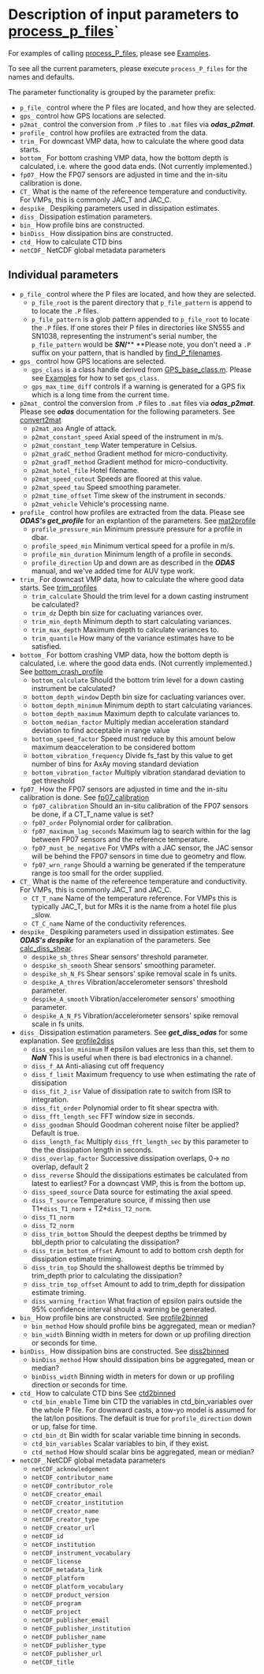 # Description of input parameters to [process_p_files](../Code/process_p_files.m)`

For examples of calling [process_P_files](../Code/process_P_files.m), please see [Examples](../Examples).

To see all the current parameters, please execute `process_P_files` for the names and defaults.

The parameter functionality is grouped by the parameter prefix:
- `p_file_` control where the P files are located, and how they are selected.
- `gps_` control how GPS locations are selected.
- `p2mat_` control the conversion from `.P` files to `.mat` files via ***odas_p2mat***.
- `profile_` control how profiles are extracted from the data.
- `trim_` For downcast VMP data, how to calculate the where good data starts.
- `bottom_` For bottom crashing VMP data, how the bottom depth is calculated, i.e. where the good data ends. (Not currently implemented.)
- `fp07_` How the FP07 sensors are adjusted in time and the in-situ calibration is done.
- `CT_` What is the name of the refereence temperature and conductivity. For VMPs, this is commonly JAC_T and JAC_C.
- `despike_` Despiking parameters used in dissipation estimates.
- `diss_` Dissipation estimation parameters.
- `bin_` How profile bins are constructed.
- `binDiss_` How dissipation bins are constructed.
- `ctd_` How to calculate CTD bins
- `netCDF_` NetCDF global metadata parameters

## Individual parameters

- `p_file_` control where the P files are located, and how they are selected.
  * `p_file_root` is the parent directory that `p_file_pattern` is append to to locate the `.P` files.
  * `p_file_pattern` is a glob pattern appended to `p_file_root` to locate the `.P` files. If one stores their P files in directories like SN555 and SN1038, representing the instrument's serial number, the `p_file_pattern` would be ***SN*/**** **Please note, you don't need a `.P` suffix on your pattern, that is handled by [find_P_filenames](../Code/find_P_filenames.m).
- `gps_` control how GPS locations are selected.
  * `gps_class` is a class handle derived from [GPS_base_class.m](../Code/GPS_base_class.m). Please see [Examples](../Examples) for how to set `gps_class`.
  * `gps_max_time_diff` controls if a warning is generated for a GPS fix which is a long time from the current time.
- `p2mat_` control the conversion from `.P` files to `.mat` files via ***odas_p2mat***. Please see ***odas*** documentation for the following parameters. See [convert2mat](../Code/convert2mat.m)
  * `p2mat_aoa` Angle of attack.
  * `p2mat_constant_speed` Axial speed of the instrument in m/s.
  * `p2mat_constant_temp` Water temperature in Celsius.
  * `p2mat_gradC_method` Gradient method for micro-conductivity.
  * `p2mat_gradT_method` Gradient method for micro-conductivity.
  * `p2mat_hotel_file` Hotel filename.
  * `p2mat_speed_cutout` Speeds are floored at this value.
  * `p2mat_speed_tau` Speed smoothing parameter.
  * `p2mat_time_offset` Time skew of the instrument in seconds.
  * `p2mat_vehicle` Vehicle's processing name.
- `profile_` control how profiles are extracted from the data. Please see ***ODAS's get_profile*** for an explantion of the parameters. See [mat2profile](../Code/mat2profile.m)
  * `profile_pressure_min` Minimum pressure pressure for a profile in dbar.
  * `profile_speed_min` Minimum vertical speed for a profile in m/s.
  * `profile_min_duration` Minimum length of a profile in seconds.
  * `profile_direction` Up and down are as described in the ***ODAS*** manual, and we've added time for AUV type work.
- `trim_` For downcast VMP data, how to calculate the where good data starts. See [trim_profiles](../Code/trim_profiles.m)
  * `trim_calculate` Should the trim level for a down casting instrument be calculated?
  * `trim_dz` Depth bin size for cacluating variances over.
  * `trim_min_depth` Minimum depth to start calculating variances.
  * `trim_max_depth` Maximum depth to calculate variances to.
  * `trim_quantile` How many of the variance estimates have to be satisfied.
- `bottom_` For bottom crashing VMP data, how the bottom depth is calculated, i.e. where the good data ends. (Not currently implemented.) See [bottom_crash_profile](../Code/bottom_crash_profile.m)
  * `bottom_calculate` Should the bottom trim level for a down casting instrument be calculated?
  * `bottom_depth_window` Depth bin size for cacluating variances over.
  * `bottom_depth_minimum` Minimum depth to start calculating variances.
  * `bottom_depth_maximum` Maximum depth to calculate variances to.
  * `bottom_median_factor` Multiply median acceleration standard deviation to find acceptable in range value
  * `bottom_speed_factor` Speed must reduce by this amount below maximum deacceleration to be considered bottom
  * `bottom_vibration_frequency` Divide fs_fast by this value to get number of bins for AxAy moving standard deviation
  * `bottom_vibration_factor` Multiply vibration standarad deviation to get threshold
- `fp07_` How the FP07 sensors are adjusted in time and the in-situ calibration is done. See [fp07_calibration](../Code/fp07_calibration.m)
  * `fp07_calibration` Should an in-situ calibration of the FP07 sensors be done, if a CT_T_name value is set?
  * `fp07_order` Polynomial order for calibration.
  * `fp07_maximum_lag_seconds` Maximum lag to search within for the lag between FP07 sensors and the reference temperature.
  * `fp07_must_be_negative` For VMPs with a JAC sensor, the JAC sensor will be behind the FP07 sensors in time due to geometry and flow.
  * `fp07_wrn_range` Should a warning be generated if the temperature range is too small for the order supplied.
- `CT_` What is the name of the refereence temperature and conductivity. For VMPs, this is commonly JAC_T and JAC_C.
  * `CT_T_name` Name of the temperature reference. For VMPs this is typically JAC_T, but for MRs it is the name from a hotel file plus _slow.
  * `CT_C_name` Name of the conductivity references.
- `despike_` Despiking parameters used in dissipation estimates. See ***ODAS's despike*** for an explanation of the parameters. See [calc_diss_shear](../Code/calc_diss_shear.m). 
  * `despike_sh_thres` Shear sensors' threshold parameter.
  * `despike_sh_smooth` Shear sensors' smoothing parameter.
  * `despike_sh_N_FS` Shear sensors' spike removal scale in fs units. 
  * `despike_A_thres` Vibration/accelerometer sensors' threshold parameter.
  * `despike_A_smooth` Vibration/accelerometer sensors' smoothing parameter.
  * `despike_A_N_FS` Vibration/accelerometer sensors' spike removal scale in fs units.
- `diss_` Dissipation estimation parameters. See ***get_diss_odas*** for some explanation. See [profile2diss](../Code/profile2diss.m)
  * `diss_epsilon_minimum` If epsilon values are less than this, set them to ***NaN*** This is useful when there is bad electronics in a channel.
  * `diss_f_AA` Anti-aliasing cut off frequency
  * `diss_f_limit` Maximum frequency to use when estimating the rate of dissipation
  * `diss_fit_2_isr` Value of dissipation rate to switch from ISR to integration.
  * `diss_fit_order` Polynomial order to fit shear spectra with.
  * `diss_fft_length_sec` FFT window size in seconds.
  * `diss_goodman` Should Goodman coherent noise filter be applied? Default is true.
  * `diss_length_fac` Multiply `diss_fft_length_sec` by this parameter to the the dissipation length in seconds.
  * `diss_overlap_factor` Successive dissipation overlaps, 0-> no overlap, default 2
  * `diss_reverse` Should the dissipations estimates be calculated from latest to earliest? For a downcast VMP, this is from the bottom up.
  * `diss_speed_source` Data source for estimating the axial speed.
  * `diss_T_source` Temperature source, if missing then use T1*`diss_T1_norm` + T2*`diss_T2_norm`.
  * `diss_T1_norm`
  * `diss_T2_norm`
  * `diss_trim_bottom` Should the deepest depths be trimmed by bbl_depth prior to calculating the dissipation?
  * `diss_trim_bottom_offset` Amount to add to bottom crsh depth for dissipation estimate triming.
  * `diss_trim_top` Should the shallowest depths be trimmed by trim_depth prior to calculating the dissipation?
  * `diss_trim_top_offset` Amount to add to trim_depth for dissipation estimate triming.
  * `diss_warning_fraction` What fraction of epsilon pairs outside the 95% confidence interval should a warning be generated.
- `bin_` How profile bins are constructed. See [profile2binned](../Code/profile2binned.m)
  * `bin_method` How should profile bins be aggregated, mean or median?
  * `bin_width` Binning width in meters for down or up profiling direction or seconds for time.
- `binDiss_` How dissipation bins are constructed. See [diss2binned](../Code/diss2binned.m)
  * `binDiss_method` How should dissipation bins be aggregated, mean or median?
  * `binDiss_width` Binning width in meters for down or up profiling direction or seconds for time.
- `ctd_` How to calculate CTD bins See [ctd2binned](../Code/ctd2binned.m)
  * `ctd_bin_enable` Time bin CTD the variables in ctd_bin_variables over the whole P file. For downward casts, a tow-yo model is assumed for the lat/lon positions. The default is true for `profile_direction` down or up, false for time. 
  * `ctd_bin_dt` Bin width for scalar variable time binning in seconds.
  * `ctd_bin_variables` Scalar variables to bin, if they exist.
  * `ctd_method` How should scalar bins be aggregated, mean or median?
- `netCDF_` NetCDF global metadata parameters
  * `netCDF_acknowledgement`
  * `netCDF_contributor_name`
  * `netCDF_contributor_role`
  * `netCDF_creator_email`
  * `netCDF_creator_institution`
  * `netCDF_creator_name`
  * `netCDF_creator_type`
  * `netCDF_creator_url`
  * `netCDF_id`
  * `netCDF_institution`
  * `netCDF_instrument_vocabulary`
  * `netCDF_license`
  * `netCDF_metadata_link`
  * `netCDF_platform`
  * `netCDF_platform_vocabulary`
  * `netCDF_product_version`
  * `netCDF_program`
  * `netCDF_project`
  * `netCDF_publisher_email`
  * `netCDF_publisher_institution`
  * `netCDF_publisher_name`
  * `netCDF_publisher_type`
  * `netCDF_publisher_url`
  * `netCDF_title`
